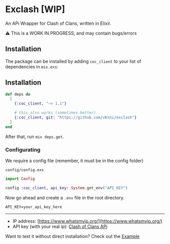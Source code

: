 # Exclash [WIP]
An APi Wrapper for Clash of Clans, written in Elixir.

⚠️ This is a WORK IN PROGRESS; and may contain bugs/errors
## Installation

The package can be installed
by adding `coc_client` to your list of dependencies in `mix.exs`:

## Installation
```elixir
def deps do
  [
    {:coc_client, "~> 1.1"}

    # this also works (sometimes better)
    {:coc_client, git: "https://github.com/vKxni/exclash"}
  ]
end
```
After that, run `mix deps.get`.

### Configurating
We require a config file (remember, it must be in the config folder)

`config/config.exs`
```elixir
import Config

config :coc_client, api_key: System.get_env("API_KEY")
```

Now go ahead and create a `.env` file in the root directory. 

```env
API_KEY=your_api_key_here
```

<hr>

- IP address: [https://www.whatsmyip.org/](https://www.whatsmyip.org/)
- API key (with your real ip): [Clash of Clans APi](https://developer.clashofclans.com/#/)

Want to test it without direct installation?
Check out the [Example](https://github.com/vKxni/exclash/blob/master/example/lib/backend.ex)
